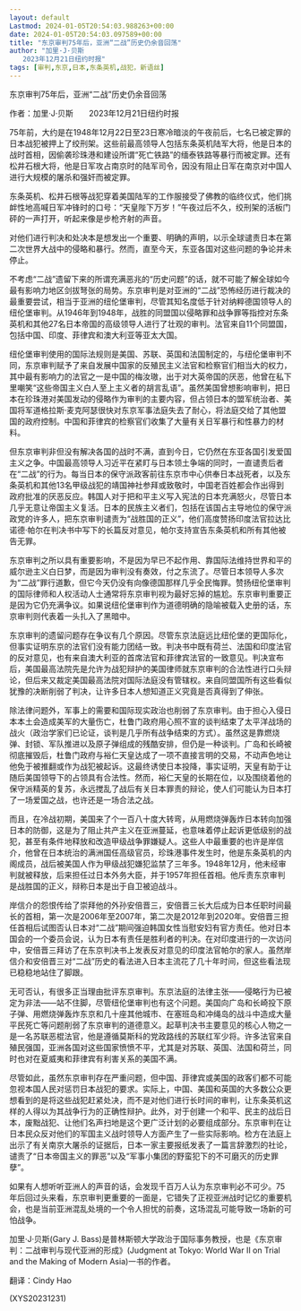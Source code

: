 ```yaml
---
layout: default
Lastmod: 2024-01-05T20:54:03.988263+00:00
date: 2024-01-05T20:54:03.097589+00:00
title: "东京审判75年后，亚洲“二战”历史仍余音回荡"
author: "加里·J·贝斯
　　2023年12月21日纽约时报"
tags: [审判,东京,日本,东条英机,战犯，新语丝]
---
```


东京审判75年后，亚洲“二战”历史仍余音回荡

作者：加里·J·贝斯　　2023年12月21日纽约时报

75年前，大约是在1948年12月22日至23日寒冷暗淡的午夜前后，七名已被定罪的日本战犯被押上了绞刑架。这些前最高领导人包括东条英机陆军大将，他是日本的战时首相，因偷袭珍珠港和建设所谓“死亡铁路”的缅泰铁路等暴行而被定罪。还有松井石根大将，他是日军攻占南京时的陆军司令，因没有阻止日军在南京对中国人进行大规模的屠杀和强奸而被定罪。

东条英机、松井石根等战犯穿着美国陆军的工作服接受了佛教的临终仪式，他们挑衅性地高喊日军冲锋时的口号：“天皇陛下万岁！”午夜过后不久，绞刑架的活板门砰的一声打开，听起来像是步枪齐射的声音。

对他们进行判决和处决本是想发出一个重要、明确的声明，以示全球谴责日本在第二次世界大战中的侵略和暴行。然而，直至今天，东亚各国对这些问题的争论并未停止。

不考虑“二战”遗留下来的所谓充满恶兆的“历史问题”的话，就不可能了解全球如今最有影响力地区剑拔弩张的局势。东京审判是对亚洲的“二战”恐怖经历进行裁决的最重要尝试，相当于亚洲的纽伦堡审判，尽管其知名度低于针对纳粹德国领导人的纽伦堡审判。从1946年到1948年，战胜的同盟国以侵略罪和战争罪等指控对东条英机和其他27名日本帝国的高级领导人进行了壮观的审判。法官来自11个同盟国，包括中国、印度、菲律宾和澳大利亚等亚太大国。

纽伦堡审判使用的国际法规则是美国、苏联、英国和法国制定的，与纽伦堡审判不同，东京审判赋予了来自发展中国家的反殖民主义法官和检察官们相当大的权力，其中最有影响力的法官之一是中国的梅汝璈，出于对大英帝国的厌恶，他曾在私下里嘲笑“这些帝国主义白人至上主义者的胡言乱语”。虽然美国曾想影响审判，把日本在珍珠港对美国发动的侵略作为审判的主要内容，但占领日本的盟军统治者、美国将军道格拉斯·麦克阿瑟很快对东京军事法庭失去了耐心，将法庭交给了其他盟国的政府控制。中国和菲律宾的检察官们收集了大量有关日军暴行和性暴力的材料。

但东京审判非但没有解决各国的战时不满，直到今日，它仍然在东亚各国引发爱国主义之争。中国最高领导人习近平在紧盯与日本领土争端的同时，一直谴责后者在“二战”的行为。每当日本的保守派政客前往东京市中心供奉日本战死者，以及东条英机和其他13名甲级战犯的靖国神社参拜或致敬时，中国老百姓都会作出得到政府批准的厌恶反应。韩国人对于把和平主义写入宪法的日本充满怒火，尽管日本几乎无意让帝国主义复活。日本的民族主义者们，包括在该国占主导地位的保守派政党的许多人，把东京审判谴责为“战胜国的正义”，他们高度赞扬印度法官拉达比诺德·帕尔在判决书中写下的长篇反对意见，帕尔支持宣告东条英机和所有其他被告无罪。

东京审判之所以具有重要影响，不是因为早已不起作用、靠国际法维持世界和平的威尔逊主义白日梦，而是因为审判没有奏效，付之东流了。尽管日本领导人多次为“二战”罪行道歉，但它今天仍没有向像德国那样几乎全民悔罪。赞扬纽伦堡审判的国际律师和人权活动人士通常将东京审判视为最好忘掉的尴尬。东京审判重要正是因为它仍充满争议。如果说纽伦堡审判作为道德明确的隐喻被载入史册的话，东京审判则代表着一头扎入了黑暗中。

东京审判的遗留问题存在争议有几个原因。尽管东京法庭远比纽伦堡的更国际化，但事实证明东京的法官们没有能力团结一致。判决书中既有荷兰、法国和印度法官的反对意见，也有来自澳大利亚的首席法官和菲律宾法官的一致意见。判决宣布后，美国最高法院先是允许为战犯辩护的美国律师就东京审判的合法性进行口头辩论，但后来又裁定美国最高法院对国际法庭没有管辖权。来自同盟国所有这些看似犹豫的决断削弱了判决，让许多日本人想知道正义究竟是否真得到了伸张。

除法律问题外，军事上的需要和国际现实政治也削弱了东京审判。由于担心入侵日本本土会造成美军的大量伤亡，杜鲁门政府用心照不宣的谈判结束了太平洋战场的战火（政治学家们已论证，谈判是几乎所有战争结束的方式）。虽然这是靠燃烧弹、封锁、军队推进以及原子弹组成的残酷安排，但仍是一种谈判。广岛和长崎被彻底摧毁后，杜鲁门政府与裕仁天皇达成了一项不直接言明的交易，不动声色地让他免于被推翻或作为战犯被起诉。这最终诱使日本投降，事实证明，天皇有助于让随后美国领导下的占领具有合法性。然而，裕仁天皇的长期在位，以及围绕着他的保守派精英的复苏，永远搅乱了战后有关日本罪责的辩论，使人们可能认为日本打了一场爱国之战，也许还是一场合法之战。

而且，在冷战初期，美国来了个一百八十度大转弯，从用燃烧弹轰炸日本转向加强日本的防御，这是为了阻止共产主义在亚洲蔓延，也意味着停止起诉更低级别的战犯，甚至有条件地释放和改造甲级战争罪嫌疑人。这些人中最重要的也许是岸信介，他曾在日本统治的满洲国任高级官员，珍珠港事件发生时，他是东条英机的内阁成员，战后被美国人作为甲级战犯嫌犯监禁了三年多。1948年12月，他未经审判就被释放，后来担任过日本外务大臣，并于1957年担任首相。他斥责东京审判是战胜国的正义，辩称日本是出于自卫被迫战斗。

岸信介的怨恨传给了崇拜他的外孙安倍晋三，安倍晋三长大后成为日本任职时间最长的首相，第一次是2006年至2007年，第二次是2012年到2020年。安倍晋三担任首相后试图否认日本对“二战”期间强迫韩国女性当慰安妇有官方责任。他对日本国会的一个委员会说，认为日本有责任是胜利者的判决。在对印度进行的一次访问中，安倍晋三拜访了在东京判决书上发表反对意见的印度法官帕尔的家人。虽然岸信介和安倍晋三对“二战”历史的看法进入日本主流花了几十年时间，但这些看法现已稳稳地站住了脚跟。

无可否认，有很多正当理由批评东京审判。东京法庭的法律主张——侵略行为已被定为非法——站不住脚，尽管纽伦堡审判也有这个问题。美国向广岛和长崎投下原子弹、用燃烧弹轰炸东京和几十座其他城市、在塞班岛和冲绳岛的战斗中造成大量平民死亡等问题削弱了东京审判的道德意义。起草判决书主要意见的核心人物之一是一名苏联恶棍法官，他是遵循莫斯科的党政路线的苏联红军少将。许多法官来自殖民强国，亚洲各国对这些国家愤愤不平，尤其是对苏联、英国、法国和荷兰，同时也对在夏威夷和菲律宾有利害关系的美国不满。

尽管如此，虽然东京审判存在严重问题，但中国、菲律宾或美国的政客们都不可能忽视本国人民对惩罚日本战犯的要求。实际上，中国、美国和英国的大多数公众更想看到的是将这些战犯赶紧处决，而不是对他们进行长时间的审判，让东条英机这样的人得以为其战争行为的正确性辩护。此外，对于创建一个和平、民主的战后日本，废黜战犯、让他们名声扫地是这个更广泛计划的必要组成部分。东京审判在让日本民众反对他们的军国主义战时领导人方面产生了一些实际影响。检方在法庭上出示了有关南京大屠杀的证据后，日本一家主要报纸发表了一篇言辞激烈的社论，谴责了“日本帝国主义的罪恶”以及“军事小集团的野蛮犯下的不可磨灭的历史罪孽”。

如果有人想听听亚洲人的声音的话，会发现千百万人认为东京审判必不可少。75年后回过头来看，东京审判更重要的一面是，它错失了正视亚洲战时记忆的重要机会，也是当前亚洲混乱处境的一个令人担忧的前奏，这场混乱可能导致一场新的可怕战争。

加里·J·贝斯(Gary J. Bass)是普林斯顿大学政治于国际事务教授，也是《东京审判：二战审判与现代亚洲的形成》(Judgment at Tokyo: World War II on Trial and the Making of Modern Asia)一书的作者。

翻译：Cindy Hao

(XYS20231231)

